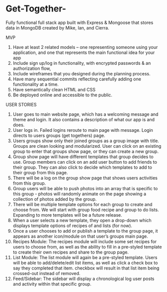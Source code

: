 # Get-Together-

Fully functional full stack app built with Express & Mongoose that stores data in MongoDB created by Mike, Ian, and Cierra. 

MVP
1. Have at least 2 related models – one representing someone using your application, and one that represents the main functional idea for your app
3. Include sign up/log in functionality, with encrypted passwords & an authorization flow, 
4. Include wireframes that you designed during the planning process.
5. Have many sequential commits reflecting carefully adding one functionality at a time.
6. Have semantically clean HTML and CSS
7. Be deployed online and accessible to the public.


USER STORIES
1. User goes to main website page, which has a welcoming message and theme and login. It also contains a description of what our app is and does. 
2. User logs in. Failed logins reroute to main page with message. Login directs to users groups (get togethers) page.
3. Users groups show only their joined groups as a group image with title. Groups are clean looking and modularized. User can click on an existing group to enter that groups show page, or they can create a new group.
4. Group show page will have different templates that group decides to use. Group members can click on an add user button to add friends to their group. They can also click to decide which templates to add to their group from this page. 
5. There will be a log on the group show page that shows users activities from this group. 
6. Group users will be able to push photos into an array that is specific to this group - photos will randomly animate on the page showing a collection of photos added by the group.
7. There will be multiple template options for each group to create and choose from. We will start with group food recipe and group to do lists. Expanding to more templates will be a future release.
8. When a user selects a new template, they open a drop-down which displays template options of recipes of and lists (for now). 
9. Once a user chooses to add or publish a template to the group page, it appears as another icon/module on that user’s groups main page.
10. Recipes Module: The recipes module will include some set recipes for users to choose from, as well as the ability to fill in a pre-styled template to create their own recipes and share to the group page.
11. List Module: The list module will again be a pre-styled template. Users will be able to add/delete/edit list items, as well as click a check box to say they completed that item. checkbox will result in that list item being crossed-out instead of removed.
12. Feed/Sidebar: The sidebar will display a chronological log user posts and activity within that specific group.
